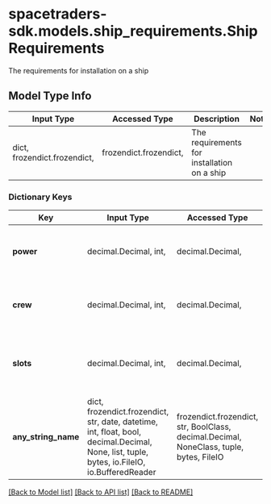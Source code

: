 # spacetraders-sdk.models.ship_requirements.ShipRequirements

The requirements for installation on a ship

## Model Type Info
Input Type | Accessed Type | Description | Notes
------------ | ------------- | ------------- | -------------
dict, frozendict.frozendict,  | frozendict.frozendict,  | The requirements for installation on a ship | 

### Dictionary Keys
Key | Input Type | Accessed Type | Description | Notes
------------ | ------------- | ------------- | ------------- | -------------
**power** | decimal.Decimal, int,  | decimal.Decimal,  | The amount of power required from the reactor. | [optional] 
**crew** | decimal.Decimal, int,  | decimal.Decimal,  | The number of crew required for operation. | [optional] 
**slots** | decimal.Decimal, int,  | decimal.Decimal,  | The number of module slots required for installation. | [optional] 
**any_string_name** | dict, frozendict.frozendict, str, date, datetime, int, float, bool, decimal.Decimal, None, list, tuple, bytes, io.FileIO, io.BufferedReader | frozendict.frozendict, str, BoolClass, decimal.Decimal, NoneClass, tuple, bytes, FileIO | any string name can be used but the value must be the correct type | [optional]

[[Back to Model list]](../../README.md#documentation-for-models) [[Back to API list]](../../README.md#documentation-for-api-endpoints) [[Back to README]](../../README.md)

